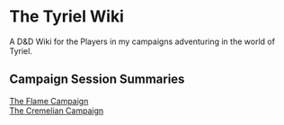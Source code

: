 # The Tyriel Wiki 

A D&D Wiki for the Players in my campaigns adventuring in the world of Tyriel.

## Campaign Session Summaries

[The Flame Campaign](https://docs.google.com/document/d/1vkL5N7DTN0_gSaoDIvydDFjUkBucUHVw75haQjCLInk/edit)<br />
[The Cremelian Campaign](https://docs.google.com/document/d/1ksasxsFFwEZVowfd_98_nMHkaSQOvXpRQ1eXgGRFOhQ/edit)
